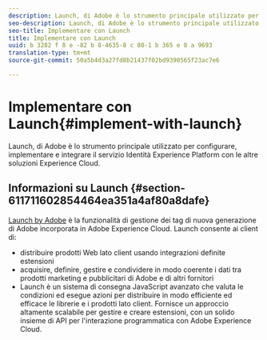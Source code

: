 ```yaml
---
description: Launch, di Adobe è lo strumento principale utilizzato per configurare, implementare e integrare il servizio Identità Experience Platform con le altre soluzioni Experience Cloud.
seo-description: Launch, di Adobe è lo strumento principale utilizzato per configurare, implementare e integrare il servizio Identità Experience Platform con le altre soluzioni Experience Cloud.
seo-title: Implementare con Launch
title: Implementare con Launch
uuid: b 3282 f 8 e -82 b 8-4635-8 c 80-1 b 365 e 8 a 9693
translation-type: tm+mt
source-git-commit: 50a5b4d3a27fd8b21437f02bd9390565f23ac7e6

---
```



# Implementare con Launch{#implement-with-launch}

Launch, di Adobe è lo strumento principale utilizzato per configurare, implementare e integrare il servizio Identità Experience Platform con le altre soluzioni Experience Cloud.

## Informazioni su Launch {#section-611711602854464ea351a4af80a8dafe}

[Launch by Adobe](https://docs.adobelaunch.com/) è la funzionalità di gestione dei tag di nuova generazione di Adobe incorporata in Adobe Experience Cloud. Launch consente ai client di:

* distribuire prodotti Web lato client usando integrazioni definite estensioni
* acquisire, definire, gestire e condividere in modo coerente i dati tra prodotti marketing e pubblicitari di Adobe e di altri fornitori
* Launch è un sistema di consegna JavaScript avanzato che valuta le condizioni ed esegue azioni per distribuire in modo efficiente ed efficace le librerie e i prodotti lato client. Fornisce un approccio altamente scalabile per gestire e creare estensioni, con un solido insieme di API per l&#39;interazione programmatica con Adobe Experience Cloud.

